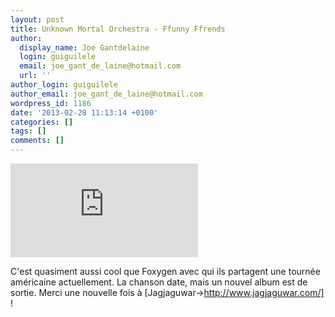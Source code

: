 ```yaml
---
layout: post
title: Unknown Mortal Orchestra - Ffunny Ffrends
author:
  display_name: Joe Gantdelaine
  login: guiguilele
  email: joe_gant_de_laine@hotmail.com
  url: ''
author_login: guiguilele
author_email: joe_gant_de_laine@hotmail.com
wordpress_id: 1186
date: '2013-02-28 11:13:14 +0100'
categories: []
tags: []
comments: []
---
```

<div style="max-width:100%;"><iframe src="http://www.youtube.com/embed/c-36lCKovBg" frameborder="0" allowfullscreen></iframe></div>

C'est quasiment aussi cool que Foxygen avec qui ils partagent une tournée américaine actuellement. La chanson date, mais un nouvel album est de sortie. Merci une nouvelle fois à [Jagjaguwar->http://www.jagjaguwar.com/] !
